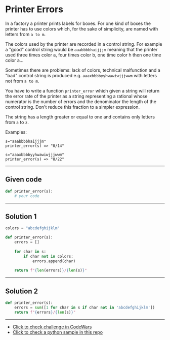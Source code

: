 # Printer Errors

In a factory a printer prints labels for boxes. For one kind of boxes the printer has to use colors which, for the sake of simplicity, are named with letters from `a to m`.

The colors used by the printer are recorded in a control string. For example a "good" control string would be `aaabbbbhaijjjm` meaning that the printer used three times color a, four times color b, one time color h then one time color a...

Sometimes there are problems: lack of colors, technical malfunction and a "bad" control string is produced e.g. `aaaxbbbbyyhwawiwjjjwwm` with letters not from `a to m`.

You have to write a function `printer_error` which given a string will return the error rate of the printer as a string representing a rational whose numerator is the number of errors and the denominator the length of the control string. Don't reduce this fraction to a simpler expression.

The string has a length greater or equal to one and contains only letters from `a` to `z`.

Examples:
```
s="aaabbbbhaijjjm"
printer_error(s) => "0/14"

s="aaaxbbbbyyhwawiwjjjwwm"
printer_error(s) => "8/22"
```

---

## Given code
```python
def printer_error(s):
    # your code
```

---

## Solution 1
```python
colors = "abcdefghijklm"

def printer_error(s):
    errors = []
    
    for char in s:
        if char not in colors:
            errors.append(char)
    
    return f"{len(errors)}/{len(s)}"
```

---

## Solution 2
```python
def printer_error(s):
    errors = sum([1 for char in s if char not in 'abcdefghijklm'])
    return f"{errors}/{len(s)}"
```

---

- [Click to check challenge in CodeWars](https://www.codewars.com/kata/56541980fa08ab47a0000040)
- [Click to check a python sample in this repo](https://github.com/AugustoCarloPareja/codewars_challenges/blob/master/7_kyu/Printer_Errors.py)